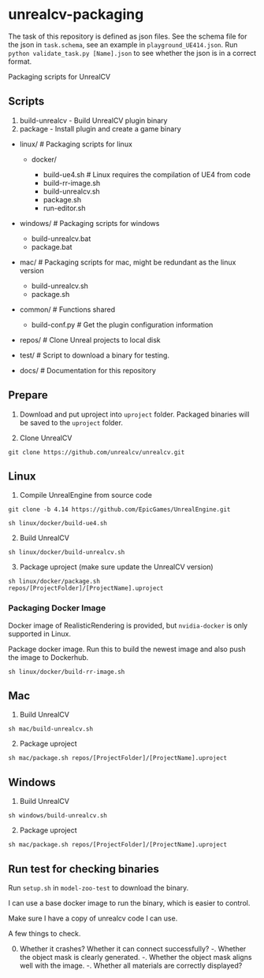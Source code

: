 # unrealcv-packaging

The task of this repository is defined as json files. See the schema file for the json in `task.schema`, see an example in `playground_UE414.json`. Run `python validate_task.py [Name].json` to see whether the json is in a correct format.

Packaging scripts for UnrealCV

## Scripts

1. build-unrealcv - Build UnrealCV plugin binary
2. package - Install plugin and create a game binary


- linux/                # Packaging scripts for linux

    - docker/

        - build-ue4.sh      # Linux requires the compilation of UE4 from code
        - build-rr-image.sh
        - build-unrealcv.sh
        - package.sh
        - run-editor.sh

- windows/              # Packaging scripts for windows

    - build-unrealcv.bat
    - package.bat

- mac/                  # Packaging scripts for mac, might be redundant as the linux version

    - build-unrealcv.sh
    - package.sh

- common/               # Functions shared

    - build-conf.py       # Get the plugin configuration information

- repos/                # Clone Unreal projects to local disk

- test/                 # Script to download a binary for testing.

- docs/                 # Documentation for this repository


## Prepare

1. Download and put uproject into `uproject` folder. Packaged binaries will be saved to the `uproject` folder.

2. Clone UnrealCV

`git clone https://github.com/unrealcv/unrealcv.git`


## Linux

1. Compile UnrealEngine from source code

  `git clone -b 4.14 https://github.com/EpicGames/UnrealEngine.git`

  `sh linux/docker/build-ue4.sh`

2. Build UnrealCV

  `sh linux/docker/build-unrealcv.sh`

3. Package uproject (make sure update the UnrealCV version)

  `sh linux/docker/package.sh repos/[ProjectFolder]/[ProjectName].uproject`

### Packaging Docker Image

Docker image of RealisticRendering is provided, but `nvidia-docker` is only supported in Linux.

Package docker image. Run this to build the newest image and also push the image to Dockerhub.

`sh linux/docker/build-rr-image.sh`

## Mac

1. Build UnrealCV

  `sh mac/build-unrealcv.sh`

2. Package uproject

  `sh mac/package.sh repos/[ProjectFolder]/[ProjectName].uproject`

## Windows

1. Build UnrealCV

  `sh windows/build-unrealcv.sh`

2. Package uproject

  `sh mac/package.sh repos/[ProjectFolder]/[ProjectName].uproject`


## Run test for checking binaries

Run `setup.sh` in `model-zoo-test` to download the binary.

I can use a base docker image to run the binary, which is easier to control.

Make sure I have a copy of unrealcv code I can use.

A few things to check.

0. Whether it crashes? Whether it can connect successfully?
-. Whether the object mask is clearly generated.
-. Whether the object mask aligns well with the image.
-. Whether all materials are correctly displayed?
